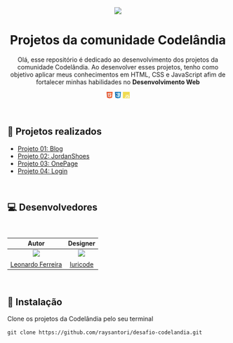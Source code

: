 <div align="center"> 

<img width="125" src="https://raw.githubusercontent.com/iuricode/iuricode/6f53be9b4b6e6bb84b5276b8817c18a05adb78d5/ilus-code.svg">

<h1>Projetos da comunidade Codelândia</h1>

<p>Olá, esse repositório é dedicado ao desenvolvimento dos projetos da comunidade Codelândia. Ao desenvolver esses projetos, tenho como objetivo aplicar meus conhecimentos em HTML, CSS e JavaScript afim de fortalecer minhas habilidades no <strong>Desenvolvimento Web</strong></p>

<img width="3%" src="https://raw.githubusercontent.com/devicons/devicon/master/icons/html5/html5-original.svg"> <img width="3%" src="https://raw.githubusercontent.com/devicons/devicon/master/icons/css3/css3-original.svg"> <img width="3%" src="https://raw.githubusercontent.com/devicons/devicon/master/icons/javascript/javascript-plain.svg">
</div>

<br>

<h2>📂 Projetos realizados</h2>

<ul>

<li><a href="#">Projeto 01: Blog</a></li>
<li><a href="#">Projeto 02: JordanShoes</a></li>
<li><a href="#">Projeto 03: OnePage</a></li>
<li><a href="#">Projeto 04: Login</a></li>

</ul>

<br>

<h2>💻 Desenvolvedores </h2> <br>

| Autor | Designer |
| :----: | :----: | 
|<img src="https://media-exp1.licdn.com/dms/image/D4D03AQGpi61XUlSiNg/profile-displayphoto-shrink_200_200/0/1670171733637?e=1675900800&v=beta&t=4sVUcc43N3poHq2dIy0-ZmWU3qMuGa0zO7sE8WNsNwE" width="125px"> | <img src="https://avatars.githubusercontent.com/u/31936044?v=4" width="125px">|
|<a href="https://www.linkedin.com/in/leonardoferreiralima/">Leonardo Ferreira</a> | <a href="https://www.linkedin.com/in/iuricode/">Iuricode</a> |

<br>

<h2>💾 Instalação </h2>

Clone os projetos da Codelândia pelo seu terminal
  ```
  git clone https://github.com/raysantori/desafio-codelandia.git
  ```

